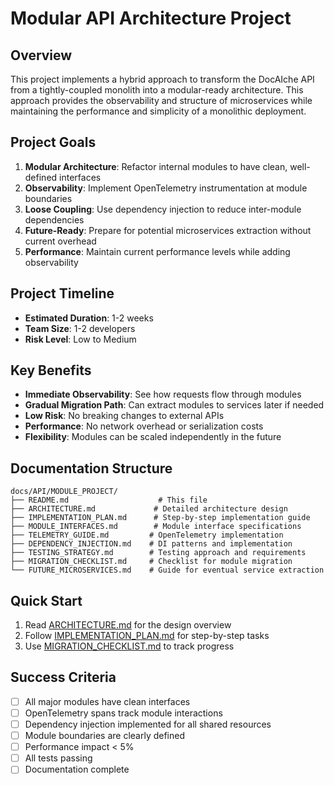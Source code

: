 # Modular API Architecture Project

## Overview
This project implements a hybrid approach to transform the DocAIche API from a tightly-coupled monolith into a modular-ready architecture. This approach provides the observability and structure of microservices while maintaining the performance and simplicity of a monolithic deployment.

## Project Goals
1. **Modular Architecture**: Refactor internal modules to have clean, well-defined interfaces
2. **Observability**: Implement OpenTelemetry instrumentation at module boundaries
3. **Loose Coupling**: Use dependency injection to reduce inter-module dependencies
4. **Future-Ready**: Prepare for potential microservices extraction without current overhead
5. **Performance**: Maintain current performance levels while adding observability

## Project Timeline
- **Estimated Duration**: 1-2 weeks
- **Team Size**: 1-2 developers
- **Risk Level**: Low to Medium

## Key Benefits
- **Immediate Observability**: See how requests flow through modules
- **Gradual Migration Path**: Can extract modules to services later if needed
- **Low Risk**: No breaking changes to external APIs
- **Performance**: No network overhead or serialization costs
- **Flexibility**: Modules can be scaled independently in the future

## Documentation Structure
```
docs/API/MODULE_PROJECT/
├── README.md                    # This file
├── ARCHITECTURE.md             # Detailed architecture design
├── IMPLEMENTATION_PLAN.md      # Step-by-step implementation guide
├── MODULE_INTERFACES.md        # Module interface specifications
├── TELEMETRY_GUIDE.md         # OpenTelemetry implementation
├── DEPENDENCY_INJECTION.md    # DI patterns and implementation
├── TESTING_STRATEGY.md        # Testing approach and requirements
├── MIGRATION_CHECKLIST.md     # Checklist for module migration
└── FUTURE_MICROSERVICES.md    # Guide for eventual service extraction
```

## Quick Start
1. Read [ARCHITECTURE.md](./ARCHITECTURE.md) for the design overview
2. Follow [IMPLEMENTATION_PLAN.md](./IMPLEMENTATION_PLAN.md) for step-by-step tasks
3. Use [MIGRATION_CHECKLIST.md](./MIGRATION_CHECKLIST.md) to track progress

## Success Criteria
- [ ] All major modules have clean interfaces
- [ ] OpenTelemetry spans track module interactions
- [ ] Dependency injection implemented for all shared resources
- [ ] Module boundaries are clearly defined
- [ ] Performance impact < 5%
- [ ] All tests passing
- [ ] Documentation complete
